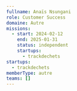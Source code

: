 ```yaml
---
fullname: Anaïs Nsungani
role: Customer Success
domaine: Autre
missions:
  - start: 2024-02-12
    end: 2025-01-31
    status: independent
    startups:
      - trackdechets
startups:
  - trackdechets
memberType: autre
teams: []
---
```

